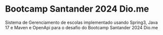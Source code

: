 # Bootcamp Santander 2024 Dio.me
 Sistema de Gerenciamento de escolas implementado usando Spring3, Java 17 e Maven e OpenApi para o desafio do Bootcamp Santander 2024 Dio.me
